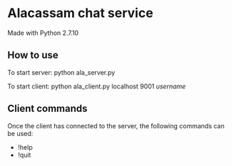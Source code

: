 # Alacassam chat service
Made with Python 2.7.10

## How to use
To start server:
python ala_server.py

To start client:
python ala_client.py localhost 9001 *username*

## Client commands
Once the client has connected to the server, the following commands can be used:
- !help
- !quit
